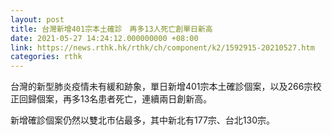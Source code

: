 ```yaml
---
layout: post
title: 台灣新增401宗本土確診　再多13人死亡創單日新高
date: 2021-05-27 14:24:12.000000000 +08:00
link: https://news.rthk.hk/rthk/ch/component/k2/1592915-20210527.htm
categories: rthk
---
```


台灣的新型肺炎疫情未有緩和跡象，單日新增401宗本土確診個案，以及266宗校正回歸個案，再多13名患者死亡，連續兩日創新高。

新增確診個案仍然以雙北市佔最多，其中新北有177宗、台北130宗。
